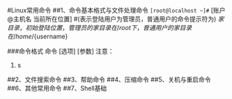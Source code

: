 #Linux常用命令
##1、命令基本格式与文件处理命令
`[root@localhost ~]#` [账户@主机名 当前所在位置] #(表示登陆用户为管理员，普通用户的命令提示符为$)  
~家目录，初始登陆位置，管理员的家目录在/root下，普通用户的家目录在/home/${username}

###命令格式
命令 [选项] [参数]
注意：

1. s


 
##2、文件搜索命令
##3、帮助命令
##4、压缩命令
##5、关机与重启命令
##6、其他常用命令
##7、Shell基础